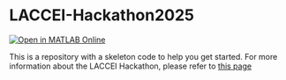# LACCEI-Hackathon2025
[![Open in MATLAB Online](https://www.mathworks.com/images/responsive/global/open-in-matlab-online.svg)](https://matlab.mathworks.com/open/github/v1?repo=gabyarellano/LACCEI-Hackathon2025&file=PredictingDiabetesMellitus.mlx)

This is a repository with a skeleton code to help you get started.
For more information about the LACCEI Hackathon, please refer to [this page](https://content.mathworks.com/viewer/67af7c5120ac5f9be09f3772)  

